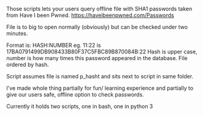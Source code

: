 Those scripts lets your users query offline file with SHA1 passwords taken from Have I been Pwned.
https://haveibeenpwned.com/Passwords

File is to big to open normally (obviously) but can be checked under two minutes.

Format is: HASH:NUMBER
eg. 11:22 is 17BA0791499DB908433B80F37C5FBC89B870084B:22
Hash is upper case, number is how many times this password appeared in the database.
File ordered by hash.

Script assumes file is named p_hasht and sits next to script in same folder.

I've made whole thing partially for fun/ learning experience and partially to give our users safe, 
offline option to check passwords.

Currently it holds two scripts, one in bash, one in python 3
